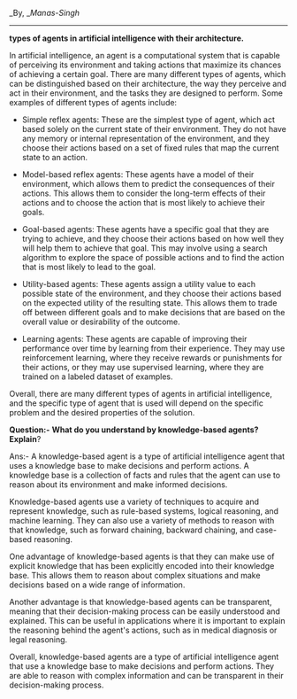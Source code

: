_By, __Manas-Singh_

---


__types of agents in artificial intelligence with their architecture.__

In artificial intelligence, an agent is a computational system that is capable of perceiving its environment and taking actions that maximize its chances of achieving a certain goal. There are many different types of agents, which can be distinguished based on their architecture, the way they perceive and act in their environment, and the tasks they are designed to perform. Some examples of different types of agents include:

-   Simple reflex agents: These are the simplest type of agent, which act based solely on the current state of their environment. They do not have any memory or internal representation of the environment, and they choose their actions based on a set of fixed rules that map the current state to an action.
    
-   Model-based reflex agents: These agents have a model of their environment, which allows them to predict the consequences of their actions. This allows them to consider the long-term effects of their actions and to choose the action that is most likely to achieve their goals.
    
-   Goal-based agents: These agents have a specific goal that they are trying to achieve, and they choose their actions based on how well they will help them to achieve that goal. This may involve using a search algorithm to explore the space of possible actions and to find the action that is most likely to lead to the goal.
    
-   Utility-based agents: These agents assign a utility value to each possible state of the environment, and they choose their actions based on the expected utility of the resulting state. This allows them to trade off between different goals and to make decisions that are based on the overall value or desirability of the outcome.
    
-   Learning agents: These agents are capable of improving their performance over time by learning from their experience. They may use reinforcement learning, where they receive rewards or punishments for their actions, or they may use supervised learning, where they are trained on a labeled dataset of examples.
    

Overall, there are many different types of agents in artificial intelligence, and the specific type of agent that is used will depend on the specific problem and the desired properties of the solution.


__Question:-__
__What do you understand by knowledge-based agents? Explain__?

Ans:-
A knowledge-based agent is a type of artificial intelligence agent that uses a knowledge base to make decisions and perform actions. A knowledge base is a collection of facts and rules that the agent can use to reason about its environment and make informed decisions.

Knowledge-based agents use a variety of techniques to acquire and represent knowledge, such as rule-based systems, logical reasoning, and machine learning. They can also use a variety of methods to reason with that knowledge, such as forward chaining, backward chaining, and case-based reasoning.

One advantage of knowledge-based agents is that they can make use of explicit knowledge that has been explicitly encoded into their knowledge base. This allows them to reason about complex situations and make decisions based on a wide range of information.

Another advantage is that knowledge-based agents can be transparent, meaning that their decision-making process can be easily understood and explained. This can be useful in applications where it is important to explain the reasoning behind the agent's actions, such as in medical diagnosis or legal reasoning.

Overall, knowledge-based agents are a type of artificial intelligence agent that use a knowledge base to make decisions and perform actions. They are able to reason with complex information and can be transparent in their decision-making process.